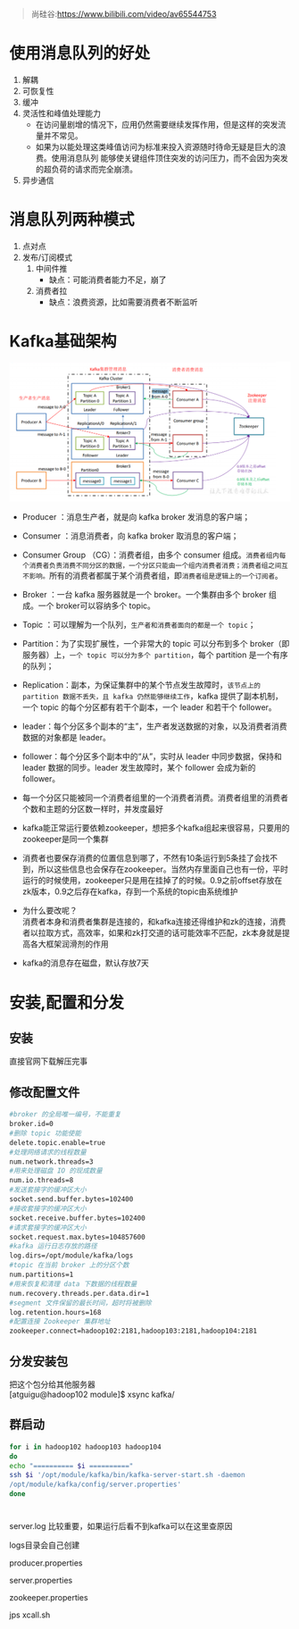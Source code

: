 > 尚硅谷:https://www.bilibili.com/video/av65544753

# 使用消息队列的好处
1. 解耦
2. 可恢复性
3. 缓冲
4. 灵活性和峰值处理能力  
   - 在访问量剧增的情况下，应用仍然需要继续发挥作用，但是这样的突发流量并不常见。
   - 如果为以能处理这类峰值访问为标准来投入资源随时待命无疑是巨大的浪费。使用消息队列
能够使关键组件顶住突发的访问压力，而不会因为突发的超负荷的请求而完全崩溃。
5. 异步通信

# 消息队列两种模式
1. 点对点
2. 发布/订阅模式
   1. 中间件推
      - 缺点：可能消费者能力不足，崩了
   2. 消费者拉
      - 缺点：浪费资源，比如需要消费者不断监听
  
# Kafka基础架构
![](pic/2.png)
- Producer ：消息生产者，就是向 kafka broker 发消息的客户端；
- Consumer ：消息消费者，向 kafka broker 取消息的客户端；
- Consumer Group （CG）：消费者组，由多个 consumer 组成。`消费者组内每个消费者负责消费不同分区的数据，一个分区只能由一个组内消费者消费；消费者组之间互不影响。`所有的消费者都属于某个消费者组，即`消费者组是逻辑上的一个订阅者`。
- Broker ：一台 kafka 服务器就是一个 broker。一个集群由多个 broker 组成。一个 broker可以容纳多个 topic。
- Topic ：可以理解为一个队列，`生产者和消费者面向的都是一个 topic`；
- Partition：为了实现扩展性，一个非常大的 topic 可以分布到多个 broker（即服务器）上，`一个 topic 可以分为多个 partition`，每个 partition 是一个有序的队列；
- Replication：副本，为保证集群中的某个节点发生故障时，`该节点上的 partition 数据不丢失，且 kafka 仍然能够继续工作`，kafka 提供了副本机制，一个 topic 的每个分区都有若干个副本，一个 leader 和若干个 follower。
- leader：每个分区多个副本的“主”，生产者发送数据的对象，以及消费者消费数据的对象都是 leader。
- follower：每个分区多个副本中的“从”，实时从 leader 中同步数据，保持和 leader 数据的同步。leader 发生故障时，某个 follower 会成为新的 follower。


- 每一个分区只能被同一个消费者组里的一个消费者消费。消费者组里的消费者个数和主题的分区数一样时，并发度最好

- kafka能正常运行要依赖zookeeper，想把多个kafka组起来很容易，只要用的zookeeper是同一个集群

- 消费者也要保存消费的位置信息到哪了，不然有10条运行到5条挂了会找不到，所以这些信息也会保存在zookeeper。当然内存里面自己也有一份，平时运行的时候使用，zookeeper只是用在挂掉了的时候。0.9之前offset存放在zk版本，0.9之后存在kafka，存到一个系统的topic由系统维护

- 为什么要改呢？  
  消费者本身和消费者集群是连接的，和kafka连接还得维护和zk的连接，消费者以拉取方式，高效率，如果和zk打交道的话可能效率不匹配，zk本身就是提高各大框架润滑剂的作用

- kafka的消息存在磁盘，默认存放7天

# 安装,配置和分发
## 安装
直接官网下载解压完事

## 修改配置文件

```sh
#broker 的全局唯一编号，不能重复
broker.id=0
#删除 topic 功能使能
delete.topic.enable=true
#处理网络请求的线程数量
num.network.threads=3
#用来处理磁盘 IO 的现成数量
num.io.threads=8
#发送套接字的缓冲区大小
socket.send.buffer.bytes=102400
#接收套接字的缓冲区大小
socket.receive.buffer.bytes=102400
#请求套接字的缓冲区大小
socket.request.max.bytes=104857600
#kafka 运行日志存放的路径
log.dirs=/opt/module/kafka/logs
#topic 在当前 broker 上的分区个数
num.partitions=1
#用来恢复和清理 data 下数据的线程数量
num.recovery.threads.per.data.dir=1
#segment 文件保留的最长时间，超时将被删除
log.retention.hours=168
#配置连接 Zookeeper 集群地址
zookeeper.connect=hadoop102:2181,hadoop103:2181,hadoop104:2181
```
## 分发安装包
把这个包分给其他服务器  
[atguigu@hadoop102 module]$ xsync kafka/
## 群启动

```sh
for i in hadoop102 hadoop103 hadoop104
do
echo "========== $i =========="
ssh $i '/opt/module/kafka/bin/kafka-server-start.sh -daemon
/opt/module/kafka/config/server.properties'
done
```


#



server.log  比较重要，如果运行后看不到kafka可以在这里查原因


logs目录会自己创建



producer.properties

server.properties

zookeeper.properties

jps xcall.sh


